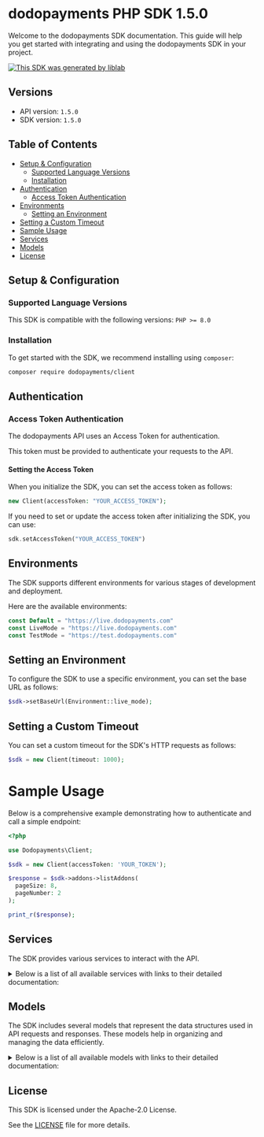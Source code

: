 # dodopayments PHP SDK 1.5.0


Welcome to the dodopayments SDK documentation. This guide will help you get started with integrating and using the dodopayments SDK in your project.

[![This SDK was generated by liblab](https://public-liblab-readme-assets.s3.us-east-1.amazonaws.com/built-by-liblab-icon.svg)](https://liblab.com/?utm_source=readme)

## Versions

- API version: `1.5.0`
- SDK version: `1.5.0`

## Table of Contents
- [Setup & Configuration](#setup--configuration)
	- [Supported Language Versions](#supported-language-versions)
	- [Installation](#installation)
- [Authentication](#authentication)
	- [Access Token Authentication](#access-token-authentication)
- [Environments](#environments)
	- [Setting an Environment](#setting-an-environment)
- [Setting a Custom Timeout](#setting-a-custom-timeout)
- [Sample Usage](#sample-usage)
- [Services](#services)
- [Models](#models)
- [License](#license)

## Setup & Configuration

### Supported Language Versions

This SDK is compatible with the following versions: `PHP >= 8.0`

### Installation

To get started with the SDK, we recommend installing using `composer`:

```bash
composer require dodopayments/client
```

## Authentication

### Access Token Authentication
The dodopayments API uses an Access Token for authentication.

This token must be provided to authenticate your requests to the API.

#### Setting the Access Token

When you initialize the SDK, you can set the access token as follows:

```php
new Client(accessToken: "YOUR_ACCESS_TOKEN");
```

If you need to set or update the access token after initializing the SDK, you can use:

```php
sdk.setAccessToken("YOUR_ACCESS_TOKEN")
```


## Environments

The SDK supports different environments for various stages of development and deployment.

Here are the available environments:

```php
const Default = "https://live.dodopayments.com"
const LiveMode = "https://live.dodopayments.com"
const TestMode = "https://test.dodopayments.com"
```

## Setting an Environment

To configure the SDK to use a specific environment, you can set the base URL as follows:

```php
$sdk->setBaseUrl(Environment::live_mode);
```



## Setting a Custom Timeout

You can set a custom timeout for the SDK's HTTP requests as follows:

```php
$sdk = new Client(timeout: 1000);
```

# Sample Usage

Below is a comprehensive example demonstrating how to authenticate and call a simple endpoint:

```php
<?php

use Dodopayments\Client;

$sdk = new Client(accessToken: 'YOUR_TOKEN');

$response = $sdk->addons->listAddons(
  pageSize: 8,
  pageNumber: 2
);

print_r($response);

```

## Services

The SDK provides various services to interact with the API.

<details> 
<summary>Below is a list of all available services with links to their detailed documentation:</summary>

| Name |
| :--- |
| [Addons](documentation/services/Addons.md) |
| [Checkout](documentation/services/Checkout.md) |
| [Customers](documentation/services/Customers.md) |
| [Discounts](documentation/services/Discounts.md) |
| [Disputes](documentation/services/Disputes.md) |
| [Invoices](documentation/services/Invoices.md) |
| [LicenseKeys](documentation/services/LicenseKeys.md) |
| [Licenses](documentation/services/Licenses.md) |
| [Payments](documentation/services/Payments.md) |
| [Payouts](documentation/services/Payouts.md) |
| [Products](documentation/services/Products.md) |
| [Refunds](documentation/services/Refunds.md) |
| [Subscriptions](documentation/services/Subscriptions.md) |
| [WebhookEvents](documentation/services/WebhookEvents.md) |
| [OutgoingWebhooks](documentation/services/OutgoingWebhooks.md) |
</details>

## Models

The SDK includes several models that represent the data structures used in API requests and responses. These models help in organizing and managing the data efficiently.

<details> 
<summary>Below is a list of all available models with links to their detailed documentation:</summary>

| Name       | Description |
| :--------- | :---------- |
| [AddonsListResponse](documentation/models/AddonsListResponse.md) |  |
| [CreateAddonRequest](documentation/models/CreateAddonRequest.md) |  |
| [AddonResponse](documentation/models/AddonResponse.md) |  |
| [PatchAddonRequest](documentation/models/PatchAddonRequest.md) |  |
| [UpdateAddonImageResponse](documentation/models/UpdateAddonImageResponse.md) |  |
| [CountryCodeAlpha2](documentation/models/CountryCodeAlpha2.md) | ISO country code alpha2 variant |
| [GetCustomersListResponse](documentation/models/GetCustomersListResponse.md) |  |
| [CreateCustomerRequest](documentation/models/CreateCustomerRequest.md) |  |
| [CustomerResponse](documentation/models/CustomerResponse.md) |  |
| [PatchCustomerRequest](documentation/models/PatchCustomerRequest.md) |  |
| [GetDiscountsListResponse](documentation/models/GetDiscountsListResponse.md) |  |
| [CreateDiscountRequest](documentation/models/CreateDiscountRequest.md) | Request body for creating a discount. `code` is optional; if not provided, we generate a random 16-char code. |
| [DiscountResponse](documentation/models/DiscountResponse.md) |  |
| [PatchDiscountRequest](documentation/models/PatchDiscountRequest.md) | Request body for patching (updating) a discount. All fields are optional and only update if provided. |
| [GetDisputesListResponse](documentation/models/GetDisputesListResponse.md) |  |
| [DisputeStatus](documentation/models/DisputeStatus.md) |  |
| [DisputeStage](documentation/models/DisputeStage.md) |  |
| [DisputeResponse](documentation/models/DisputeResponse.md) |  |
| [ListLicenseKeyInstancesResponse](documentation/models/ListLicenseKeyInstancesResponse.md) |  |
| [LicenseKeyInstanceResponse](documentation/models/LicenseKeyInstanceResponse.md) |  |
| [PatchLicenseKeyInstanceRequest](documentation/models/PatchLicenseKeyInstanceRequest.md) |  |
| [ListLicenseKeysResponse](documentation/models/ListLicenseKeysResponse.md) |  |
| [LicenseKeyStatus](documentation/models/LicenseKeyStatus.md) |  |
| [LicenseKeyResponse](documentation/models/LicenseKeyResponse.md) |  |
| [PatchLicenseKeyRequest](documentation/models/PatchLicenseKeyRequest.md) |  |
| [ActivateLicenseKeyRequest](documentation/models/ActivateLicenseKeyRequest.md) |  |
| [DeactivateLicenseKeyRequest](documentation/models/DeactivateLicenseKeyRequest.md) |  |
| [ValidateLicenseKeyRequest](documentation/models/ValidateLicenseKeyRequest.md) |  |
| [ValidateLicenseKeyResponse](documentation/models/ValidateLicenseKeyResponse.md) |  |
| [GetPaymentsListResponse](documentation/models/GetPaymentsListResponse.md) |  |
| [IntentStatus](documentation/models/IntentStatus.md) |  |
| [CreateOneTimePaymentRequest](documentation/models/CreateOneTimePaymentRequest.md) |  |
| [CreateOneTimePaymentResponse](documentation/models/CreateOneTimePaymentResponse.md) |  |
| [PaymentResponse](documentation/models/PaymentResponse.md) |  |
| [GetPayoutsResponseList](documentation/models/GetPayoutsResponseList.md) |  |
| [GetProductsListResponse](documentation/models/GetProductsListResponse.md) |  |
| [CreateProductRequest](documentation/models/CreateProductRequest.md) |  |
| [GetProductResponse](documentation/models/GetProductResponse.md) |  |
| [PatchProductRequest](documentation/models/PatchProductRequest.md) |  |
| [UpdateProductImageResponse](documentation/models/UpdateProductImageResponse.md) |  |
| [GetRefundsListResponse](documentation/models/GetRefundsListResponse.md) |  |
| [RefundStatus](documentation/models/RefundStatus.md) |  |
| [CreateRefundRequest](documentation/models/CreateRefundRequest.md) |  |
| [RefundResponse](documentation/models/RefundResponse.md) |  |
| [GetSubscriptionsListResponse](documentation/models/GetSubscriptionsListResponse.md) |  |
| [SubscriptionStatus](documentation/models/SubscriptionStatus.md) |  |
| [CreateSubscriptionRequest](documentation/models/CreateSubscriptionRequest.md) | Request payload for creating a new subscription This struct represents the data required to create a new subscription in the system. It includes details about the product, quantity, customer information, and billing details. |
| [CreateSubscriptionResponse](documentation/models/CreateSubscriptionResponse.md) |  |
| [SubscriptionResponse](documentation/models/SubscriptionResponse.md) | Response struct representing subscription details |
| [PatchSubscriptionRequest](documentation/models/PatchSubscriptionRequest.md) |  |
| [ListWebhookEventsResponse](documentation/models/ListWebhookEventsResponse.md) |  |
| [WebhookEventLogResponse](documentation/models/WebhookEventLogResponse.md) |  |
| [OutgoingWebhook](documentation/models/OutgoingWebhook.md) |  |
| [Currency](documentation/models/Currency.md) |  |
| [TaxCategory](documentation/models/TaxCategory.md) | Represents the different categories of taxation applicable to various products and services. |
| [DiscountType](documentation/models/DiscountType.md) |  |
| [GetPaymentsListResponseItem](documentation/models/GetPaymentsListResponseItem.md) |  |
| [CustomerLimitedDetailsResponse](documentation/models/CustomerLimitedDetailsResponse.md) |  |
| [BillingAddress](documentation/models/BillingAddress.md) |  |
| [CustomerRequest](documentation/models/CustomerRequest.md) |  |
| [OneTimeProductCartItemReq](documentation/models/OneTimeProductCartItemReq.md) |  |
| [AttachExistingCustomer](documentation/models/AttachExistingCustomer.md) |  |
| [CreateNewCustomer](documentation/models/CreateNewCustomer.md) |  |
| [OneTimeProductCartItemResponse](documentation/models/OneTimeProductCartItemResponse.md) |  |
| [PayoutsResponse](documentation/models/PayoutsResponse.md) |  |
| [PayoutStatus](documentation/models/PayoutStatus.md) |  |
| [GetProductsListResponseItem](documentation/models/GetProductsListResponseItem.md) |  |
| [Price](documentation/models/Price.md) |  |
| [Price_1](documentation/models/Price1.md) |  |
| [Price_2](documentation/models/Price2.md) |  |
| [Price_1Type](documentation/models/Price1Type.md) |  |
| [TimeInterval](documentation/models/TimeInterval.md) |  |
| [Price_2Type](documentation/models/Price2Type.md) |  |
| [LicenseKeyDuration](documentation/models/LicenseKeyDuration.md) |  |
| [OutgoingWebhookData](documentation/models/OutgoingWebhookData.md) |  |
| [EventType](documentation/models/EventType.md) | Event types for Dodo events |
| [OutgoingWebhookData_1](documentation/models/OutgoingWebhookData1.md) |  |
| [OutgoingWebhookData_2](documentation/models/OutgoingWebhookData2.md) |  |
| [OutgoingWebhookData_3](documentation/models/OutgoingWebhookData3.md) |  |
| [OutgoingWebhookData_4](documentation/models/OutgoingWebhookData4.md) |  |
| [OutgoingWebhookData_5](documentation/models/OutgoingWebhookData5.md) |  |
| [OutgoingWebhookData_1PayloadType](documentation/models/OutgoingWebhookData1PayloadType.md) |  |
| [OutgoingWebhookData_2PayloadType](documentation/models/OutgoingWebhookData2PayloadType.md) |  |
| [OutgoingWebhookData_3PayloadType](documentation/models/OutgoingWebhookData3PayloadType.md) |  |
| [OutgoingWebhookData_4PayloadType](documentation/models/OutgoingWebhookData4PayloadType.md) |  |
| [OutgoingWebhookData_5PayloadType](documentation/models/OutgoingWebhookData5PayloadType.md) |  |
</details>

## License

This SDK is licensed under the Apache-2.0 License.

See the [LICENSE](LICENSE) file for more details.




<!-- This file was generated by liblab | https://liblab.com/ -->